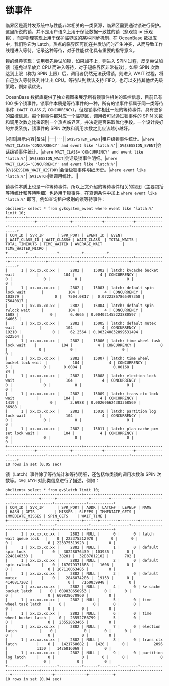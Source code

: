 # 锁事件

临界区是高并发系统中与性能非常相关的一类资源，临界区需要通过锁进行保护。这里所说的锁，并不是用户语义上用于保证数据一致性的锁（悲观锁 or 乐观锁），而是物理实现上用于保护临界区的某种同步机制，在 OceanBase 数据库中，我们称它为 Latch。热点的临界区可能在并发访问时产生冲突，从而导致工作线程进入等待，记录这种等待，对于性能优化具有重要的指导意义。

锁的经典实现：调用者先尝试加锁，如果加不上，则进入 SPIN 过程，反复尝试加锁（避免过早放弃 CPU 而进入等待，对于短临界区非常有效），如果 SPIN 次数达到上限（称为 SPIN 上限）后，调用者仍然无法获得锁，则进入 WAIT 过程，将自己放入等待队列并让出 CPU。等待队列默认支持 FIFO，也可以支持其他优先级策略，例如读优先。

OceanBase 数据库提供了独立视图来展示所有锁事件相关的监控信息，目前已有 100 多个锁事件。锁事件本质是等待事件的一种，所有的锁事件都属于同一类等待事件（`WAIT_CLASS` 为 `CONCURRENCY`），但是锁事件相比一般的等待事件，具有更多的监控信息。每个锁事件都对应一个临界区，调用者可以通过锁事件的 SPIN 次数和调用次数之比来识别一个热点临界区，并决定是否采取优化手段。一个设计良好的并发系统，锁事件的 SPIN 次数和调用次数之比应该越小越好。

|视图|展示内容|备注|
|---|---|
|`GV$SYSTEM_EVENT`|租户级锁事件统计。|`where WAIT_CLASS='CONCURRENCY' and event like 'latch:%'`|
|`GV$SESSION_EVENT`|会话级锁事件统计。|`where WAIT_CLASS='CONCURRENCY' and event like 'latch:%'`|
|`GV$SESSION_WAIT`|会话级锁事件明细。|`where WAIT_CLASS='CONCURRENCY' and event like 'latch:%'`|
|`GV$SESSION_WAIT_HISTORY`|会话级锁事件明细历史。|`where event like 'latch:%'`|
|`GV$LATCH`|锁调用统计。||	

锁事件本质上也是一种等待事件，所以上文介绍的等待事件相关的视图（主要包括等待统计和等待明细）也适用于锁事件，在查询条件中加上 `where event like 'latch:%'` 即可。例如查询租户级别的锁等待事件：

```shell
obclient> select * from gv$system_event where event like 'latch:%' limit 10;
+--------+-------------+----------+----------+-------------------------------------+---------------+-------------+-------------+-------------+----------------+-------------+----------------------+-------------------+
| CON_ID | SVR_IP      | SVR_PORT | EVENT_ID | EVENT                               | WAIT_CLASS_ID | WAIT_CLASS# | WAIT_CLASS  | TOTAL_WAITS | TOTAL_TIMEOUTS | TIME_WAITED | AVERAGE_WAIT         | TIME_WAITED_MICRO |
+--------+-------------+----------+----------+-------------------------------------+---------------+-------------+-------------+-------------+----------------+-------------+----------------------+-------------------+
|      1 | xx.xx.xx.xx |     2882 |    15002 | latch: kvcache bucket wait          |           104 |           4 | CONCURRENCY |           0 |              0 |           0 |                    0 |                 0 |
|      1 | xx.xx.xx.xx |     2882 |    15003 | latch: default spin lock wait       |           104 |           4 | CONCURRENCY |      103879 |              0 |   7504.0817 |  0.07223867865497358 |          75040817 |
|      1 | xx.xx.xx.xx |     2882 |    15004 | latch: default spin rwlock wait     |           104 |           4 | CONCURRENCY |        1608 |              0 |      6.4665 | 0.004021455223880597 |             64665 |
|      1 | xx.xx.xx.xx |     2882 |    15005 | latch: default mutex wait           |           104 |           4 | CONCURRENCY |       19210 |              0 |     62.2564 | 0.003240832899531494 |            622564 |
|      1 | xx.xx.xx.xx |     2882 |    15006 | latch: time wheel task lock wait    |           104 |           4 | CONCURRENCY |           0 |              0 |           0 |                    0 |                 0 |
|      1 | xx.xx.xx.xx |     2882 |    15007 | latch: time wheel bucket lock wait  |           104 |           4 | CONCURRENCY |           5 |              0 |      0.0084 |              0.00168 |                84 |
|      1 | xx.xx.xx.xx |     2882 |    15008 | latch: election lock wait           |           104 |           4 | CONCURRENCY |           0 |              0 |           0 |                    0 |                 0 |
|      1 | xx.xx.xx.xx |     2882 |    15009 | latch: trans ctx lock wait          |           104 |           4 | CONCURRENCY |        1419 |              0 |      3.6988 | 0.002606624383368569 |             36988 |
|      1 | xx.xx.xx.xx |     2882 |    15010 | latch: partition log lock wait      |           104 |           4 | CONCURRENCY |           0 |              0 |           0 |                    0 |                 0 |
|      1 | xx.xx.xx.xx |     2882 |    15011 | latch: plan cache pcv set lock wait |           104 |           4 | CONCURRENCY |           0 |              0 |           0 |                    0 |                 0 |
+--------+-------------+----------+----------+-------------------------------------+---------------+-------------+-------------+-------------+----------------+-------------+----------------------+-------------------+
10 rows in set (0.05 sec)
```

锁（Latch）事件除了等待统计和等待明细，还包括每类锁的调用次数和 SPIN 次数等。`GV$LATCH` 对此类信息进行了描述，例如：

```shell
obclient> select * from gv$latch limit 10;
+--------+-------------+----------+------+--------+--------+-------------------------+------+--------------+--------+--------+----------------+------------------+--------------+-----------+
| CON_ID | SVR_IP      | SVR_PORT | ADDR | LATCH# | LEVEL# | NAME                    | HASH | GETS         | MISSES | SLEEPS | IMMEDIATE_GETS | IMMEDIATE_MISSES | SPIN_GETS    | WAIT_TIME |
+--------+-------------+----------+------+--------+--------+-------------------------+------+--------------+--------+--------+----------------+------------------+--------------+-----------+
|      1 | xx.xx.xx.xx |     2882 | NULL |      0 |      0 | latch wait queue lock   |    0 | 223375312970 |      0 |      0 |              0 |                0 | 223375313928 |         0 |
|      1 | xx.xx.xx.xx |     2882 | NULL |      1 |      0 | default spin lock       |    0 |  30228076439 | 103935 |      0 |     2248146333 |            38281 |  32837812102 |       702 |
|      1 | xx.xx.xx.xx |     2882 | NULL |      2 |      0 | default spin rwlock     |    0 | 167079371683 |   1608 |      0 |              0 |                0 | 167110063485 |         0 |
|      1 | xx.xx.xx.xx |     2882 | NULL |      3 |      0 | default mutex           |    0 |   2846874203 |  19153 |      0 |     4140817202 |                0 |   7160839948 |         0 |
|      1 | xx.xx.xx.xx |     2882 | NULL |      4 |      0 | kv cache bucket latch   |    0 | 609838658953 |      0 |      0 |              0 |                0 | 609838670960 |         0 |
|      1 | xx.xx.xx.xx |     2882 | NULL |      5 |      0 | time wheel task latch   |    0 |            0 |      0 |      0 |              0 |                0 |            0 |         0 |
|      1 | xx.xx.xx.xx |     2882 | NULL |      6 |      0 | time wheel bucket latch |    0 |  23552766799 |      5 |      0 |              0 |                0 |  23552863465 |         0 |
|      1 | xx.xx.xx.xx |     2882 | NULL |      7 |      0 | election latch          |    0 |            0 |      0 |      0 |              0 |                0 |            0 |         0 |
|      1 | xx.xx.xx.xx |     2882 | NULL |      8 |      0 | trans ctx latch         |    0 |   1421768682 |   1420 |      0 |           2096 |             1130 |   1426816069 |         0 |
|      1 | xx.xx.xx.xx |     2882 | NULL |      9 |      0 | partition log latch     |    0 |            0 |      0 |      0 |              0 |                0 |            0 |         0 |
+--------+-------------+----------+------+--------+--------+-------------------------+------+--------------+--------+--------+----------------+------------------+--------------+-----------+
10 rows in set (0.04 sec)
```